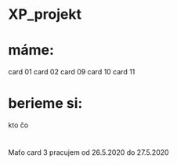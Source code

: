 # XP_projekt

# máme:

card 01
card 02
card 09
card 10
card 11

# berieme si:
kto       čo
#
Maťo     card 3        pracujem od 26.5.2020 do 27.5.2020
